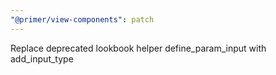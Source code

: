 ```yaml
---
"@primer/view-components": patch
---
```


Replace deprecated lookbook helper define_param_input with add_input_type
